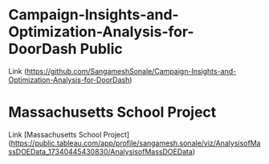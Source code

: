 # Campaign-Insights-and-Optimization-Analysis-for-DoorDash Public
Link (https://github.com/SangameshSonale/Campaign-Insights-and-Optimization-Analysis-for-DoorDash)
# Massachusetts School Project
Link [Massachusetts School Project] (https://public.tableau.com/app/profile/sangamesh.sonale/viz/AnalysisofMassDOEData_17340445430830/AnalysisofMassDOEData)
